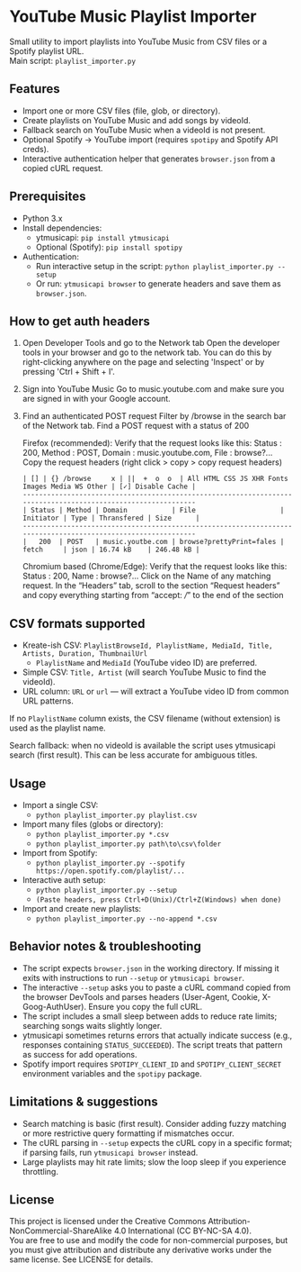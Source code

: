 # YouTube Music Playlist Importer

Small utility to import playlists into YouTube Music from CSV files or a Spotify playlist URL.  
Main script: `playlist_importer.py`

## Features
- Import one or more CSV files (file, glob, or directory).
- Create playlists on YouTube Music and add songs by videoId.
- Fallback search on YouTube Music when a videoId is not present.
- Optional Spotify → YouTube import (requires `spotipy` and Spotify API creds).
- Interactive authentication helper that generates `browser.json` from a copied cURL request.

## Prerequisites
- Python 3.x
- Install dependencies:
  - ytmusicapi: `pip install ytmusicapi`
  - Optional (Spotify): `pip install spotipy`
- Authentication:
  - Run interactive setup in the script: `python playlist_importer.py --setup`
  - Or run: `ytmusicapi browser` to generate headers and save them as `browser.json`.

## How to get auth headers
1. Open Developer Tools and go to the Network tab
    Open the developer tools in your browser and go to the network tab. You can do this by right-clicking anywhere on the page and selecting 'Inspect' or by pressing 'Ctrl + Shift + I'.
2. Sign into YouTube Music
    Go to music.youtube.com and make sure you are signed in with your Google account.
3. Find an authenticated POST request
    Filter by /browse in the search bar of the Network tab. Find a POST request with a status of 200

    Firefox (recommended):
        Verify that the request looks like this: Status : 200, Method : POST, Domain : music.youtube.com, File : browse?...
        Copy the request headers (right click > copy > copy request headers)

    ```text
    | [] | {} /browse     x | ||  +  o  o  | All HTML CSS JS XHR Fonts Images Media WS Other | [✓] Disable Cache |
    --------------------------------------------------------------------------------------------------------------
    | Status | Method | Domain           | File                     | Initiator | Type | Thransfered | Size      |
    --------------------------------------------------------------------------------------------------------------
    |   200  | POST   | music.youtbe.com | browse?prettyPrint=fales | fetch     | json | 16.74 kB    | 246.48 kB |
    ```

    Chromium based (Chrome/Edge):
        Verify that the request looks like this: Status : 200, Name : browse?...
        Click on the Name of any matching request. In the “Headers” tab, scroll to the section “Request headers” and copy everything starting from “accept: */*” to the end of the section

## CSV formats supported
- Kreate-ish CSV: `PlaylistBrowseId, PlaylistName, MediaId, Title, Artists, Duration, ThumbnailUrl`
  - `PlaylistName` and `MediaId` (YouTube video ID) are preferred.
- Simple CSV: `Title, Artist` (will search YouTube Music to find the videoId).
- URL column: `URL` or `url` — will extract a YouTube video ID from common URL patterns.

If no `PlaylistName` column exists, the CSV filename (without extension) is used as the playlist name.

Search fallback: when no videoId is available the script uses ytmusicapi search (first result). This can be less accurate for ambiguous titles.

## Usage
- Import a single CSV:
  - `python playlist_importer.py playlist.csv`
- Import many files (globs or directory):
  - `python playlist_importer.py *.csv`
  - `python playlist_importer.py path\to\csv\folder`
- Import from Spotify:
  - `python playlist_importer.py --spotify https://open.spotify.com/playlist/...`
- Interactive auth setup:
  - `python playlist_importer.py --setup`
  - `(Paste headers, press Ctrl+D(Unix)/Ctrl+Z(Windows) when done)`
- Import and create new playlists:
  - `python playlist_importer.py --no-append *.csv`

## Behavior notes & troubleshooting
- The script expects `browser.json` in the working directory. If missing it exits with instructions to run `--setup` or `ytmusicapi browser`.
- The interactive `--setup` asks you to paste a cURL command copied from the browser DevTools and parses headers (User-Agent, Cookie, X-Goog-AuthUser). Ensure you copy the full cURL.
- The script includes a small sleep between adds to reduce rate limits; searching songs waits slightly longer.
- ytmusicapi sometimes returns errors that actually indicate success (e.g., responses containing `STATUS_SUCCEEDED`). The script treats that pattern as success for add operations.
- Spotify import requires `SPOTIPY_CLIENT_ID` and `SPOTIPY_CLIENT_SECRET` environment variables and the `spotipy` package.

## Limitations & suggestions
- Search matching is basic (first result). Consider adding fuzzy matching or more restrictive query formatting if mismatches occur.
- The cURL parsing in `--setup` expects the cURL copy in a specific format; if parsing fails, run `ytmusicapi browser` instead.
- Large playlists may hit rate limits; slow the loop sleep if you experience throttling.

## License
This project is licensed under the Creative Commons Attribution-NonCommercial-ShareAlike 4.0 International (CC BY-NC-SA 4.0).  
You are free to use and modify the code for non-commercial purposes, but you must give attribution and distribute any derivative works under the same license. See LICENSE for details.